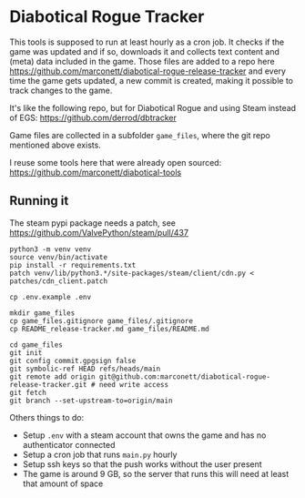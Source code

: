 # Diabotical Rogue Tracker

This tools is supposed to run at least hourly as a cron job. It checks if the game was updated and if so, downloads it and collects text content and (meta) data included in the game.
Those files are added to a repo here https://github.com/marconett/diabotical-rogue-release-tracker and every time the game gets updated, a new commit is created, making it possible to track changes to the game.

It's like the following repo, but for Diabotical Rogue and using Steam instead of EGS: https://github.com/derrod/dbtracker

Game files are collected in a subfolder `game_files`, where the git repo mentioned above exists.

I reuse some tools here that were already open sourced: https://github.com/marconett/diabotical-tools

## Running it

The steam pypi package needs a patch, see https://github.com/ValvePython/steam/pull/437

```
python3 -m venv venv
source venv/bin/activate
pip install -r requirements.txt
patch venv/lib/python3.*/site-packages/steam/client/cdn.py < patches/cdn_client.patch

cp .env.example .env

mkdir game_files
cp game_files.gitignore game_files/.gitignore
cp README_release-tracker.md game_files/README.md

cd game_files
git init
git config commit.gpgsign false
git symbolic-ref HEAD refs/heads/main
git remote add origin git@github.com:marconett/diabotical-rogue-release-tracker.git # need write access
git fetch
git branch --set-upstream-to=origin/main
```

Others things to do:
- Setup `.env` with a steam account that owns the game and has no authenticator connected
- Setup a cron job that runs `main.py` hourly
- Setup ssh keys so that the push works without the user present
- The game is around 9 GB, so the server that runs this will need at least that amount of space